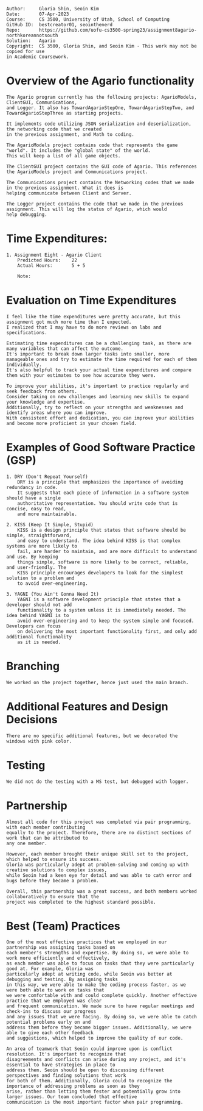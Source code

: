 ```
Author:		Gloria Shin, Seoin Kim
Date:		07-Apr-2023
Course:		CS 3500, University of Utah, School of Computing
GitHub ID:	bestcreator01, seointhenerd
Repo:		https://github.com/uofu-cs3500-spring23/assignment8agario-northkoreannotsouth
Solution:	Agario
Copyright:	CS 3500, Gloria Shin, and Seoin Kim - This work may not be copied for use
in Academic Coursework.
```

# Overview of the Agario functionality

	The Agario program currently has the following projects: AgarioModels, ClientGUI, Communications,
	and Logger. It also has TowardAgarioStepOne, TowardAgarioStepTwo, and TowardAgarioStepThree as starting projects.

	It implements code utilizing JSON serialization and deserialization, the networking code that we created
	in the previous assignment, and Math to coding.  

	The AgarioModels project contains code that represents the game "world". It includes the "global state" of the world.
	This will keep a list of all game objects.

	The ClientGUI project contains the GUI code of Agario. This references the AgarioModels project and Communications project.

	The Communications project contains the Networking codes that we made in the previous assignment. What it does is
	helping communicate between Client and Server.

	The Logger project contains the code that we made in the previous assignment. This will log the status of Agario, which would
	help debugging.

# Time Expenditures:

	1. Assignment Eight - Agario Client
		Predicted Hours:	22
		Actual Hours:		5 + 5

		Note:

# Evaluation on Time Expenditures

	I feel like the time expenditures were pretty accurate, but this assignment got much more time than I expected.
	I realized that I may have to do more reviews on labs and specifications.

	Estimating time expenditures can be a challenging task, as there are many variables that can affect the outcome. 
	It's important to break down larger tasks into smaller, more manageable ones and try to estimate the time required for each of them individually.
	It's also helpful to track your actual time expenditures and compare them with your estimates to see how accurate they were.

	To improve your abilities, it's important to practice regularly and seek feedback from others. 
	Consider taking on new challenges and learning new skills to expand your knowledge and expertise. 
	Additionally, try to reflect on your strengths and weaknesses and identify areas where you can improve. 
	With consistent effort and dedication, you can improve your abilities and become more proficient in your chosen field.	

# Examples of Good Software Practice (GSP)

	1. DRY (Don't Repeat Yourself)
		DRY is a principle that emphasizes the importance of avoiding redundancy in code.
		It suggests that each piece of information in a software system should have a single
		authoritative representation. You should write code that is concise, easy to read,
		and more maintainable.

	2. KISS (Keep It Simple, Stupid)
		KISS is a design principle that states that software should be simple, straightforward,
		and easy to understand. The idea behind KISS is that complex systems are more likely to
		fail, are harder to maintain, and are more difficult to understand and use. By keeping
		things simple, software is more likely to be correct, reliable, and user-friendly. The
		KISS principle encourages developers to look for the simplest solution to a problem and
		to avoid over-engineering.
		
	3. YAGNI (You Ain't Gonna Need It)
		YAGNI is a software development principle that states that a developer should not add
		functionality to a system unless it is immediately needed. The idea behind YAGNI is to 
		avoid over-engineering and to keep the system simple and focused. Developers can focus
		on delivering the most important functionality first, and only add additional functionality
		as it is needed.


# Branching

	We worked on the project together, hence just used the main branch.

# Additional Features and Design Decisions
	
	There are no specific additional features, but we decorated the windows with pink color.

# Testing
	
	We did not do the testing with a MS test, but debugged with logger.

# Partnership

	Almost all code for this project was completed via pair programming, with each member contributing
	equally to the project. Therefore, there are no distinct sections of work that can be attributed to 
	any one member.

	However, each member brought their unique skill set to the project, which helped to ensure its success.
	Gloria was particularly adept at problem-solving and coming up with creative solutions to complex issues,
	while Seoin had a keen eye for detail and was able to cath error and bugs before they became a problem.

	Overall, this partnership was a great success, and both members worked collaboratively to ensure that the 
	project was completed to the highest standard possible.

# Best (Team) Practices

	One of the most effective practices that we employed in our partnership was assigning tasks based on
	each member's strengths and expertise. By doing so, we were able to work more efficiently and effectively,
	as each member was able to focus on tasks that they were particularly good at. For example, Gloria was 
	particularly adept at writing code, while Seoin was better at debugging and testing. By assigning tasks 
	in this way, we were able to make the coding process faster, as we were both able to work on tasks that 
	we were comfortable with and could complete quickly. Another effective practice that we employed was clear 
	and frequent communication. We made sure to have regular meetings and check-ins to discuss our progress 
	and any issues that we were facing. By doing so, we were able to catch potential problems early on and 
	address them before they became bigger issues. Additionally, we were able to give each other feedback 
	and suggestions, which helped to improve the quality of our code.

	An area of teamwork that Seoin could improve upon is conflict resolution. It's important to recognize that
	disagreements and conflicts can arise during any project, and it's essential to have strategies in place to
	address them. Seoin should be open to discussing different perspectives and finding solutions that work
	for both of them. Additionally, Gloria could to recognize the importance of addressing problems as soon as they 
	arise, rather than letting them fester and potentially grow into larger issues. Our team concluded that effective 
	communication is the most important factor when pair programming.